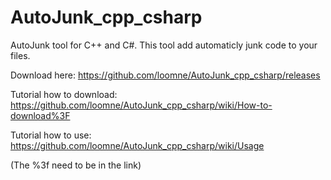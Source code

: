 # AutoJunk_cpp_csharp
AutoJunk tool for C++ and C#.
This tool add automaticly junk code to your files.

Download here: https://github.com/loomne/AutoJunk_cpp_csharp/releases

Tutorial how to download:  https://github.com/loomne/AutoJunk_cpp_csharp/wiki/How-to-download%3F

Tutorial how to use: https://github.com/loomne/AutoJunk_cpp_csharp/wiki/Usage

(The %3f need to be in the link)
